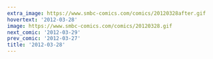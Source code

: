 ```yaml
---
extra_image: https://www.smbc-comics.com/comics/20120328after.gif
hovertext: '2012-03-28'
image: https://www.smbc-comics.com/comics/20120328.gif
next_comic: '2012-03-29'
prev_comic: '2012-03-27'
title: '2012-03-28'
---
```



